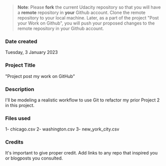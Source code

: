 >**Note**: Please **fork** the current Udacity repository so that you will have a **remote** repository in **your** Github account. Clone the remote repository to your local machine. Later, as a part of the project "Post your Work on Github", you will push your proposed changes to the remote repository in your Github account.

### Date created
Tuesday, 3 January 2023


### Project Title
"Project post my work on GitHub" 

### Description
I'll be modeling a realistic workflow to use Git to refactor my prior Project 2 in this project.

### Files used
1- chicago.csv
2- washington.csv
3- new_york_city.csv

### Credits
It's important to give proper credit. Add links to any repo that inspired you or blogposts you consulted.

